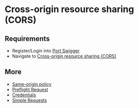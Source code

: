 # Cross-origin resource sharing (CORS)

## Requirements

- Register/Login into [Port Swigger](https://portswigger.net/users)
- Navigate to [Cross-origin resource sharing (CORS)](https://portswigger.net/web-security/clickjacking#what-is-clickjacking)

## More

- [Same-origin policy](https://developer.mozilla.org/en-US/docs/Web/Security/Same-origin_policy)
- [Preflight Request](https://developer.mozilla.org/en-US/docs/Web/HTTP/CORS#preflighted_requests)
- [Credentials](https://developer.mozilla.org/en-US/docs/Web/API/Fetch_API/Using_Fetch#including_credentials)
- [Simple Requests](https://developer.mozilla.org/en-US/docs/Web/HTTP/CORS#simple_requests)